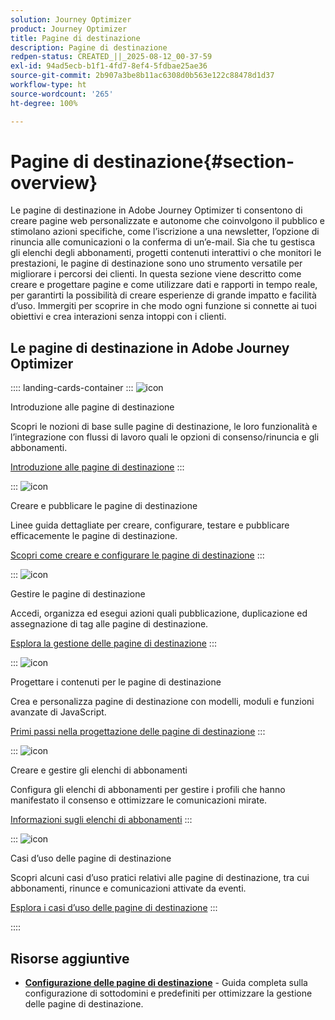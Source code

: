 ```yaml
---
solution: Journey Optimizer
product: Journey Optimizer
title: Pagine di destinazione
description: Pagine di destinazione
redpen-status: CREATED_||_2025-08-12_00-37-59
exl-id: 94ad5ecb-b1f1-4fd7-8ef4-5fdbae25ae36
source-git-commit: 2b907a3be8b11ac6308d0b563e122c88478d1d37
workflow-type: ht
source-wordcount: '265'
ht-degree: 100%

---
```


# Pagine di destinazione{#section-overview}

Le pagine di destinazione in Adobe Journey Optimizer ti consentono di creare pagine web personalizzate e autonome che coinvolgono il pubblico e stimolano azioni specifiche, come l’iscrizione a una newsletter, l’opzione di rinuncia alle comunicazioni o la conferma di un’e-mail. Sia che tu gestisca gli elenchi degli abbonamenti, progetti contenuti interattivi o che monitori le prestazioni, le pagine di destinazione sono uno strumento versatile per migliorare i percorsi dei clienti. In questa sezione viene descritto come creare e progettare pagine e come utilizzare dati e rapporti in tempo reale, per garantirti la possibilità di creare esperienze di grande impatto e facilità d’uso. Immergiti per scoprire in che modo ogni funzione si connette ai tuoi obiettivi e crea interazioni senza intoppi con i clienti.

## Le pagine di destinazione in Adobe Journey Optimizer

:::: landing-cards-container
:::
![icon](https://cdn.experienceleague.adobe.com/icons/book.svg)

Introduzione alle pagine di destinazione

Scopri le nozioni di base sulle pagine di destinazione, le loro funzionalità e l’integrazione con flussi di lavoro quali le opzioni di consenso/rinuncia e gli abbonamenti.

[Introduzione alle pagine di destinazione](../using/landing-pages/get-started-lp.md)
:::

:::
![icon](https://cdn.experienceleague.adobe.com/icons/circle-play.svg)

Creare e pubblicare le pagine di destinazione

Linee guida dettagliate per creare, configurare, testare e pubblicare efficacemente le pagine di destinazione.

[Scopri come creare e configurare le pagine di destinazione](../using/landing-pages/create-lp.md)
:::

:::
![icon](https://cdn.experienceleague.adobe.com/icons/list-check.svg)

Gestire le pagine di destinazione

Accedi, organizza ed esegui azioni quali pubblicazione, duplicazione ed assegnazione di tag alle pagine di destinazione.

[Esplora la gestione delle pagine di destinazione](../using/landing-pages/manage-lp.md)
:::

:::
![icon](https://cdn.experienceleague.adobe.com/icons/puzzle-piece.svg)

Progettare i contenuti per le pagine di destinazione

Crea e personalizza pagine di destinazione con modelli, moduli e funzioni avanzate di JavaScript.

[Primi passi nella progettazione delle pagine di destinazione](landing-pages-design-landing-page.md)
:::

:::
![icon](https://cdn.experienceleague.adobe.com/icons/list-check.svg)

Creare e gestire gli elenchi di abbonamenti

Configura gli elenchi di abbonamenti per gestire i profili che hanno manifestato il consenso e ottimizzare le comunicazioni mirate.

[Informazioni sugli elenchi di abbonamenti](../using/landing-pages/subscription-list.md)
:::

:::
![icon](https://cdn.experienceleague.adobe.com/icons/bullseye.svg)

Casi d’uso delle pagine di destinazione

Scopri alcuni casi d’uso pratici relativi alle pagine di destinazione, tra cui abbonamenti, rinunce e comunicazioni attivate da eventi.

[Esplora i casi d’uso delle pagine di destinazione](../using/landing-pages/lp-use-cases.md)
:::

::::


## Risorse aggiuntive

- **[Configurazione delle pagine di destinazione](lp-configuration-landing-page.md)** - Guida completa sulla configurazione di sottodomini e predefiniti per ottimizzare la gestione delle pagine di destinazione.
